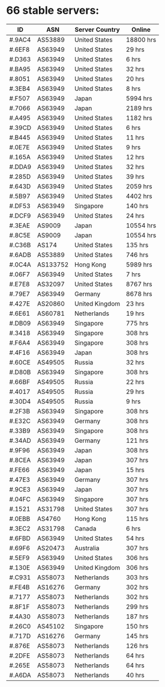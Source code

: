 # 66 stable servers:

| ID | ASN | Server Country | Online |
| ------ | ------ | ------ | ------ |
| #.9AC4 | AS53889 | United States | 18800 hrs |
| #.6EF8 | AS63949 | United States | 29 hrs |
| #.D363 | AS63949 | United States | 6 hrs |
| #.BA95 | AS63949 | United States | 32 hrs |
| #.8051 | AS63949 | United States | 20 hrs |
| #.3EB4 | AS63949 | United States | 8 hrs |
| #.F507 | AS63949 | Japan | 5994 hrs |
| #.7066 | AS63949 | Japan | 2189 hrs |
| #.A495 | AS63949 | United States | 1182 hrs |
| #.39CD | AS63949 | United States | 6 hrs |
| #.B445 | AS63949 | United States | 11 hrs |
| #.0E7E | AS63949 | United States | 9 hrs |
| #.165A | AS63949 | United States | 12 hrs |
| #.DDA9 | AS63949 | United States | 32 hrs |
| #.285D | AS63949 | United States | 39 hrs |
| #.643D | AS63949 | United States | 2059 hrs |
| #.5B97 | AS63949 | United States | 4402 hrs |
| #.DF53 | AS63949 | Singapore | 140 hrs |
| #.DCF9 | AS63949 | United States | 24 hrs |
| #.3EAE | AS9009 | Japan | 10554 hrs |
| #.8C5E | AS9009 | Japan | 10554 hrs |
| #.C36B | AS174 | United States | 135 hrs |
| #.6ADB | AS53889 | United States | 746 hrs |
| #.0C4A | AS133752 | Hong Kong | 5989 hrs |
| #.06F7 | AS63949 | United States | 7 hrs |
| #.E7E8 | AS32097 | United States | 8767 hrs |
| #.79E7 | AS63949 | Germany | 8678 hrs |
| #.427E | AS20860 | United Kingdom | 23 hrs |
| #.6E61 | AS60781 | Netherlands | 19 hrs |
| #.DB09 | AS63949 | Singapore | 775 hrs |
| #.3418 | AS63949 | Singapore | 308 hrs |
| #.F6A4 | AS63949 | Singapore | 308 hrs |
| #.4F16 | AS63949 | Japan | 308 hrs |
| #.60CE | AS49505 | Russia | 32 hrs |
| #.D80B | AS63949 | Singapore | 308 hrs |
| #.66BF | AS49505 | Russia | 22 hrs |
| #.4017 | AS49505 | Russia | 29 hrs |
| #.30D4 | AS49505 | Russia | 9 hrs |
| #.2F3B | AS63949 | Singapore | 308 hrs |
| #.E32C | AS63949 | Germany | 308 hrs |
| #.33B9 | AS63949 | Singapore | 308 hrs |
| #.34AD | AS63949 | Germany | 121 hrs |
| #.9F96 | AS63949 | Japan | 308 hrs |
| #.8CEA | AS63949 | Japan | 307 hrs |
| #.FE66 | AS63949 | Japan | 15 hrs |
| #.47E3 | AS63949 | Germany | 307 hrs |
| #.9CE3 | AS63949 | Japan | 307 hrs |
| #.04FC | AS63949 | Singapore | 307 hrs |
| #.1521 | AS31798 | United States | 307 hrs |
| #.0EBB | AS4760 | Hong Kong | 115 hrs |
| #.3EC2 | AS31798 | Canada | 6 hrs |
| #.6FBD | AS63949 | United States | 54 hrs |
| #.69F6 | AS20473 | Australia | 307 hrs |
| #.5EF9 | AS63949 | United States | 306 hrs |
| #.130E | AS63949 | United Kingdom | 306 hrs |
| #.C931 | AS58073 | Netherlands | 303 hrs |
| #.FE4B | AS16276 | Germany | 302 hrs |
| #.7177 | AS58073 | Netherlands | 302 hrs |
| #.8F1F | AS58073 | Netherlands | 299 hrs |
| #.4A30 | AS58073 | Netherlands | 187 hrs |
| #.26C0 | AS45102 | Singapore | 150 hrs |
| #.717D | AS16276 | Germany | 145 hrs |
| #.876E | AS58073 | Netherlands | 126 hrs |
| #.2DFE | AS58073 | Netherlands | 64 hrs |
| #.265E | AS58073 | Netherlands | 64 hrs |
| #.A6DA | AS58073 | Netherlands | 40 hrs |

